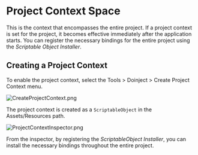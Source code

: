 # Project Context Space

This is the context that encompasses the entire project. If a project context is set for the project, it becomes effective immediately after the application starts. You can register the necessary bindings for the entire project using the *Scriptable Object Installer*.

## Creating a Project Context

To enable the project context, select the 
<ui-path>Tools > Doinject > Create Project Context</ui-path>
menu.

![CreateProjectContext.png](CreateProjectContext.png)

The project context is created as a ```ScriptableObject``` in the <path>Assets/Resources</path> path.

![ProjectContextInspector.png](ProjectContextInspector.png)

From the inspector, by registering the *ScriptableObject Installer*, you can install the necessary bindings throughout the entire project.